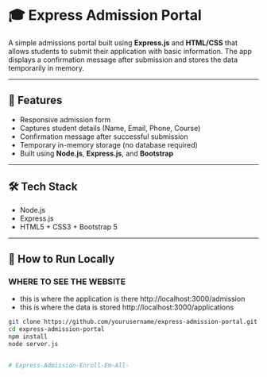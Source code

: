# 🎓 Express Admission Portal

A simple admissions portal built using **Express.js** and **HTML/CSS** that allows students to submit their application with basic information. The app displays a confirmation message after submission and stores the data temporarily in memory.

---

## 🚀 Features

- Responsive admission form
- Captures student details (Name, Email, Phone, Course)
- Confirmation message after successful submission
- Temporary in-memory storage (no database required)
- Built using **Node.js**, **Express.js**, and **Bootstrap**

---

## 🛠️ Tech Stack

- Node.js
- Express.js
- HTML5 + CSS3 + Bootstrap 5

---

## 📝 How to Run Locally

### WHERE TO SEE THE WEBSITE
- this is where the application is there http://localhost:3000/admission
- this is where the data is stored http://localhost:3000/applications


```bash
git clone https://github.com/yourusername/express-admission-portal.git
cd express-admission-portal
npm install
node server.js


#   E x p r e s s - A d m i s s i o n - E n r o l l - E m - A l l -  
 